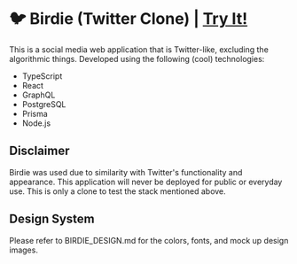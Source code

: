 # 🐦 Birdie (Twitter Clone) | [Try It!](https://birdie.darsler.com "https://birdie.darsler.com")

This is a social media web application that is Twitter-like, excluding the algorithmic things. Developed using the following (cool) technologies:

- TypeScript
- React
- GraphQL
- PostgreSQL
- Prisma
- Node.js

## Disclaimer

Birdie was used due to similarity with Twitter's functionality and appearance. This application will never be deployed for public or everyday use. This is only a clone to test the stack mentioned above.

## Design System

Please refer to BIRDIE_DESIGN.md for the colors, fonts, and mock up design images.
